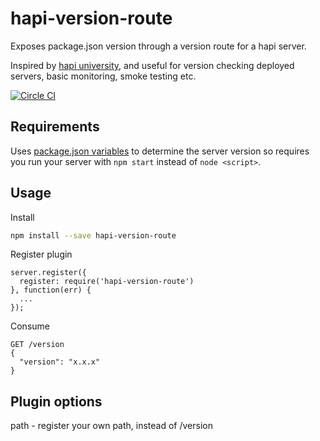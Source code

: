 # hapi-version-route
Exposes package.json version through a version route for a hapi server.

Inspired by [hapi university](https://github.com/hapijs/university), and useful for version checking deployed servers, basic monitoring, smoke testing etc.

[![Circle CI](https://circleci.com/gh/BigWednesdayIO/hapi-version-route/tree/master.svg?style=svg&circle-token=55dd5f4bfaf507f4cb2df8b0cc5d8d6b6f629f70)](https://circleci.com/gh/BigWednesdayIO/hapi-version-route/tree/master)

## Requirements

Uses [package.json variables](https://docs.npmjs.com/misc/scripts#package-json-vars) to determine the server version so requires you run your server with `npm start` instead of `node <script>`.

## Usage

Install

```sh
npm install --save hapi-version-route
```

Register plugin

```node
server.register({
  register: require('hapi-version-route')
}, function(err) {
  ...
});
```

Consume

```
GET /version
{
  "version": "x.x.x"
}
```

## Plugin options

path - register your own path, instead of /version
